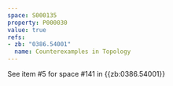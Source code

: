 ```yaml
---
space: S000135
property: P000030
value: true
refs:
- zb: "0386.54001"
  name: Counterexamples in Topology
---
```


See item #5 for space #141 in {{zb:0386.54001}}
